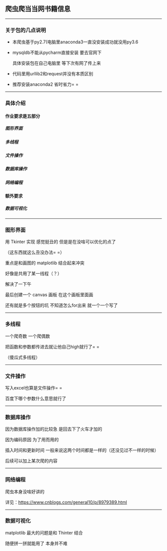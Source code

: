 ## 爬虫爬当当网书籍信息

---

### 关于包的几点说明

- 本爬虫基于py2.7(电脑里anaconda3一直没安装成功就没用py3.6

- mysqldb不能从pycharm直接安装 要去官网下

    具体安装包在自己电脑里 等下次有网了传上来

- 代码里用urllib2和request并没有本质区别

- 推荐安装anaconda2 省时省力= =

---

### 具体介绍

#### 作业要求是五部分

#####  图形界面

#####  多线程

#####  文件操作

#####  数据库操作

#####  网络编程

#### 额外要求

#####  数据可视化

---
### 图形界面

用 Tkinter 实现 感觉挺丑的 但是是在没啥可以优化的点了

（这东西就这么丑没办法= =）

重点是和画图的 matplotlib 结合起来冲突

好像是共用了某一线程（？）

解决了一下午

最后创建一个 canvas 画板 在这个画板里面画

还有就是多个按钮的坑 不知道怎么for出来 就一个一个写了

---

### 多线程

一个爬奇数 一个爬偶数

把函数和参数都传进去就让他自己high就行了= =

（傻瓜式多线程）

---

### 文件操作

写入excel也算是文件操作= =

百度下哪个参数什么意思就行了

---

### 数据库操作

因为数据库操作加的比较急 是回去下了火车才加的

因为编码原因 为了用而用的

插入时间和更新时间 一般来说这两个时间都是一样的（还没见过不一样的时候）

后续可以加上某次爬的内容

---

### 网络编程

爬虫本身没啥好讲的

详见：https://www.cnblogs.com/general10/p/8979389.html

---

### 数据可视化

matplotlib 最大的问题是和 Thinter 结合

随便拼一拼就能用了 本身并不难